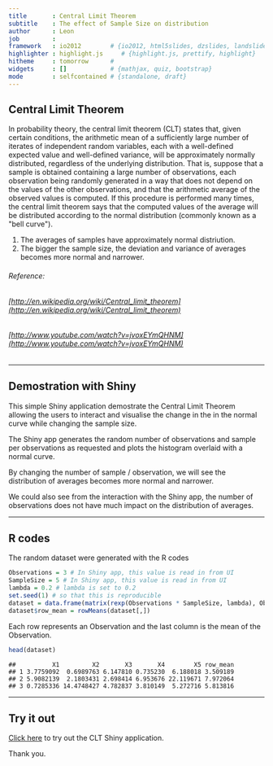 ```yaml
---
title       : Central Limit Theorem
subtitle    : The effect of Sample Size on distribution
author      : Leon
job         : 
framework   : io2012        # {io2012, html5slides, dzslides, landslide, shower, slideous, showoff, revealjs, ...}
highlighter : highlight.js     # {highlight.js, prettify, highlight}
hitheme     : tomorrow      # 
widgets     : []            # {mathjax, quiz, bootstrap}
mode        : selfcontained # {standalone, draft}
---
```

## Central Limit Theorem

In probability theory, the central limit theorem (CLT) states that, given certain conditions, the arithmetic mean of a sufficiently large number of iterates of independent random variables, each with a well-defined expected value and well-defined variance, will be approximately normally distributed, regardless of the underlying distribution. That is, suppose that a sample is obtained containing a large number of observations, each observation being randomly generated in a way that does not depend on the values of the other observations, and that the arithmetic average of the observed values is computed. If this procedure is performed many times, the central limit theorem says that the computed values of the average will be distributed according to the normal distribution (commonly known as a "bell curve").

1. The averages of samples have approximately normal distriution.
2. The bigger the sample size, the deviation and variance of averages becomes more normal and narrower.

###### Reference:
###### [http://en.wikipedia.org/wiki/Central_limit_theorem](http://en.wikipedia.org/wiki/Central_limit_theorem)
###### [http://www.youtube.com/watch?v=jvoxEYmQHNM](http://www.youtube.com/watch?v=jvoxEYmQHNM)

---
## Demostration with Shiny

This simple Shiny application demostrate the Central Limit Theorem allowing the users to interact and visualise the change in the in the normal curve while changing the sample size.

The Shiny app generates the random number of observations and sample per observations as requested and plots the histogram overlaid with a normal curve.

By changing the number of sample / observation, we will see the distribution of averages becomes more normal and narrower.

We could also see from the interaction with the Shiny app, the number of observations does not have much impact on the distribution of averages.

---
## R codes
The random dataset were generated with the R codes

```r
Observations = 3 # In Shiny app, this value is read in from UI
SampleSize = 5 # In Shiny app, this value is read in from UI
lambda = 0.2 # lambda is set to 0.2
set.seed(1) # so that this is reproducible
dataset = data.frame(matrix(rexp(Observations * SampleSize, lambda), Observations))
dataset$row_mean = rowMeans(dataset[,])
```

Each row represents an Observation and the last column is the mean of the Observation.

```r
head(dataset)
```

```
##          X1         X2       X3       X4        X5 row_mean
## 1 3.7759092  0.6989763 6.147810 0.735230  6.188018 3.509189
## 2 5.9082139  2.1803431 2.698414 6.953676 22.119671 7.972064
## 3 0.7285336 14.4748427 4.782837 3.810149  5.272716 5.813816
```

---
## Try it out

[Click here](http://leon.shinyapps.io/Project-ShinyApp/) to try out the CLT Shiny application.


Thank you.
